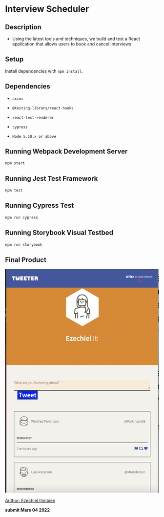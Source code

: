# Interview Scheduler

## Description

- Using the latest tools and techniques, we build and test a React application that allows users to book and cancel interviews


## Setup

Install dependencies with `npm install`.

## Dependencies

- `axios`

- `@testing-library/react-hooks`

- `react-test-renderer`

- `cypress`

- `Node 5.10.x or above`


## Running Webpack Development Server

```sh
npm start
```

## Running Jest Test Framework

```sh
npm test
```

## Running Cypress Test

```sh
npm run cypress
```

## Running Storybook Visual Testbed

```sh
npm run storybook
```

## Final Product

!["Tweet in mobile"](https://github.com/eze1er/tweeter/blob/main/docs/tweetmobile.png)


[Author: Ezechiel Itimbien](#papaezechiel@gmail.com)

__submit Mars 04 2922__
